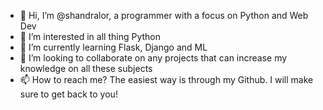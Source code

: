 - 👋 Hi, I’m @shandralor, a programmer with a focus on Python and Web Dev
- 👀 I’m interested in all thing Python
- 🌱 I’m currently learning Flask, Django and ML
- 💞️ I’m looking to collaborate on any projects that can increase my knowledge on all these subjects
- 📫 How to reach me? The easiest way is through my Github. I will make sure to get back to you!

<!---
shandralor/shandralor is a ✨ special ✨ repository because its `README.md` (this file) appears on your GitHub profile.
You can click the Preview link to take a look at your changes.
--->
